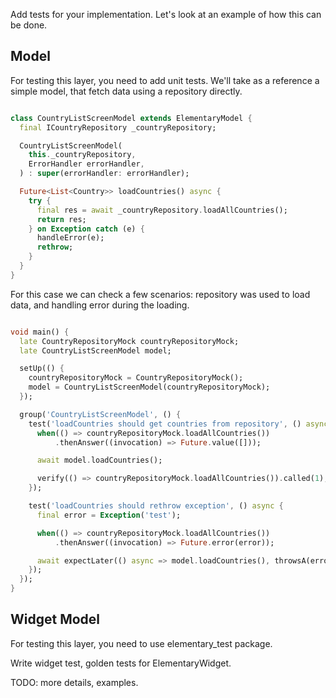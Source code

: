 
Add tests for your implementation. Let's look at an example of how this can be done.

## Model

For testing this layer, you need to add unit tests. We'll take as a reference a simple model, that fetch data using a repository directly.

``` dart

class CountryListScreenModel extends ElementaryModel {
  final ICountryRepository _countryRepository;

  CountryListScreenModel(
    this._countryRepository,
    ErrorHandler errorHandler,
  ) : super(errorHandler: errorHandler);

  Future<List<Country>> loadCountries() async {
    try {
      final res = await _countryRepository.loadAllCountries();
      return res;
    } on Exception catch (e) {
      handleError(e);
      rethrow;
    }
  }
}

```
For this case we can check a few scenarios: repository was used to load data, and handling error during the loading.

``` dart

void main() {
  late CountryRepositoryMock countryRepositoryMock;
  late CountryListScreenModel model;

  setUp(() {
    countryRepositoryMock = CountryRepositoryMock();
    model = CountryListScreenModel(countryRepositoryMock);
  });

  group('CountryListScreenModel', () {
    test('loadCountries should get countries from repository', () async {
      when(() => countryRepositoryMock.loadAllCountries())
          .thenAnswer((invocation) => Future.value([]));

      await model.loadCountries();

      verify(() => countryRepositoryMock.loadAllCountries()).called(1);
    });

    test('loadCountries should rethrow exception', () async {
      final error = Exception('test');

      when(() => countryRepositoryMock.loadAllCountries())
          .thenAnswer((invocation) => Future.error(error));

      await expectLater(() async => model.loadCountries(), throwsA(error));
    });
  });
}

```

## Widget Model

For testing this layer, you need to use elementary_test package.





Write widget test, golden tests for ElementaryWidget.

TODO: more details, examples.
